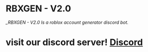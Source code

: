 # RBXGEN - V2.0

*_RBXGEN - V2.0 Is a roblox account generator discord bot.*

# visit our discord server! [Discord](https://discord.gg/HW7aZqD26P)
